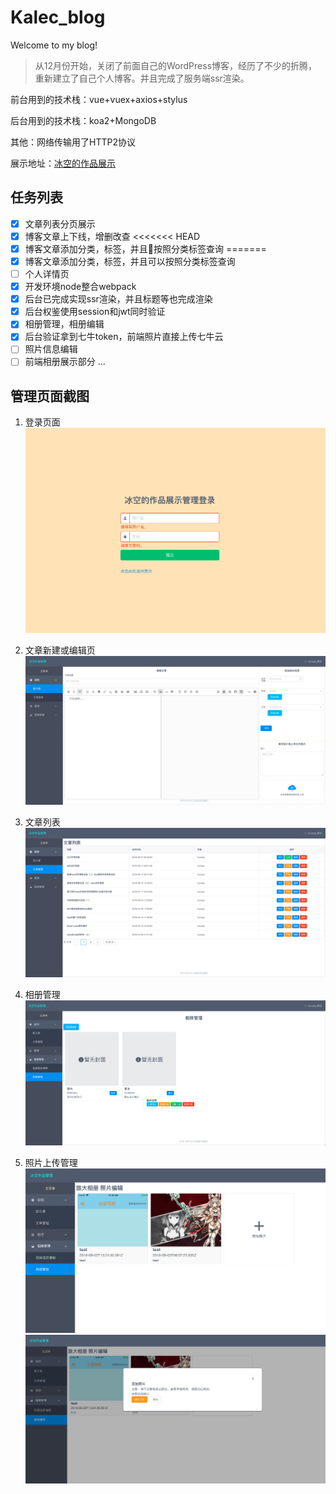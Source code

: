 # Kalec_blog
Welcome to my blog!

> 从12月份开始，关闭了前面自己的WordPress博客，经历了不少的折腾，重新建立了自己个人博客。并且完成了服务端ssr渲染。

前台用到的技术栈：vue+vuex+axios+stylus

后台用到的技术栈：koa2+MongoDB

其他：网络传输用了HTTP2协议

展示地址：[冰空的作品展示](https://www.kalecgos.top)

## 任务列表
- [x] 文章列表分页展示
- [x] 博客文章上下线，增删改查
<<<<<<< HEAD
- [x] 博客文章添加分类，标签，并且按照分类标签查询
=======
- [x] 博客文章添加分类，标签，并且可以按照分类标签查询
- [ ] 个人详情页
- [x] 开发环境node整合webpack
- [x] 后台已完成实现ssr渲染，并且标题等也完成渲染
- [x] 后台权鉴使用session和jwt同时验证
- [x] 相册管理，相册编辑
- [x] 后台验证拿到七牛token，前端照片直接上传七牛云
- [ ] 照片信息编辑
- [ ] 前端相册展示部分
...

## 管理页面截图
1. 登录页面
![登录页](https://github.com/hyccpq/Kalec_blog/raw/master/static/%E5%B1%8F%E5%B9%95%E5%BF%AB%E7%85%A7%2020181.png)

2. 文章新建或编辑页
![编辑](https://github.com/hyccpq/Kalec_blog/raw/master/static/%E5%B1%8F%E5%B9%95%E5%BF%AB%E7%85%A7%2020182.png)

3. 文章列表
![文章列表](https://github.com/hyccpq/Kalec_blog/raw/master/static/%E5%B1%8F%E5%B9%95%E5%BF%AB%E7%85%A7%2020183.png)

4. 相册管理
![相册管理](https://github.com/hyccpq/Kalec_blog/raw/master/static/%E5%B1%8F%E5%B9%95%E5%BF%AB%E7%85%A7%2020184.png)

5. 照片上传管理
![照片上传管理](https://github.com/hyccpq/Kalec_blog/raw/master/static/%E5%B1%8F%E5%B9%95%E5%BF%AB%E7%85%A7%2020185.png)
![照片上传管理](https://github.com/hyccpq/Kalec_blog/raw/master/static/%E5%B1%8F%E5%B9%95%E5%BF%AB%E7%85%A7%2020186.png)






